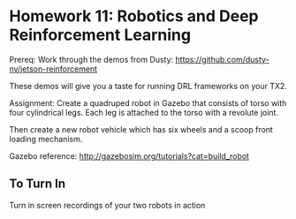 # Homework 11: Robotics and Deep Reinforcement Learning

Prereq: Work through the demos from Dusty:
https://github.com/dusty-nv/jetson-reinforcement

These demos will give you a taste for running DRL frameworks on your TX2.

Assignment: Create a quadruped robot in Gazebo that consists of torso with four cylindrical legs. Each leg is attached to the torso with a revolute joint.

Then create a new robot vehicle which has six wheels and a scoop front loading mechanism.

Gazebo reference:  http://gazebosim.org/tutorials?cat=build_robot

## To Turn In
Turn in screen recordings of your two robots in action
